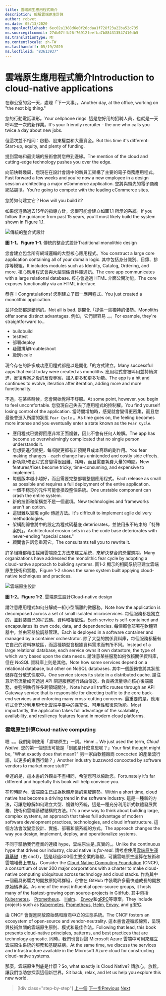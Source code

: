 ```yaml
---
title: 雲端原生應用程式簡介
description: 瞭解雲端原生計算
author: robvet
ms.date: 05/13/2020
ms.openlocfilehash: 6ec02a1388d6e0f26cdaa1f728f23a22ba52d735
ms.sourcegitcommit: 27db07ffb26f76912feefba7b884313547410db5
ms.translationtype: MT
ms.contentlocale: zh-TW
ms.lasthandoff: 05/19/2020
ms.locfileid: "83613937"
---
```

# <a name="introduction-to-cloud-native-applications"></a><span data-ttu-id="0c05d-103">雲端原生應用程式簡介</span><span class="sxs-lookup"><span data-stu-id="0c05d-103">Introduction to cloud-native applications</span></span>

<span data-ttu-id="0c05d-104">在辦公室的另一天，處理「下一大事」。</span><span class="sxs-lookup"><span data-stu-id="0c05d-104">Another day, at the office, working on "the next big thing."</span></span>

<span data-ttu-id="0c05d-105">您的行動電話環形。</span><span class="sxs-lookup"><span data-stu-id="0c05d-105">Your cellphone rings.</span></span> <span data-ttu-id="0c05d-106">這是您好用的招聘人員，也就是一天呼叫您一次的新作業。</span><span class="sxs-lookup"><span data-stu-id="0c05d-106">It's your friendly recruiter - the one who calls you twice a day about new jobs.</span></span>

<span data-ttu-id="0c05d-107">但這次並不相同：啟動、股東權益和大量資金。</span><span class="sxs-lookup"><span data-stu-id="0c05d-107">But this time it's different: Start-up, equity, and plenty of funding.</span></span>

<span data-ttu-id="0c05d-108">提到雲端和最尖端的技術會將您帶到邊緣。</span><span class="sxs-lookup"><span data-stu-id="0c05d-108">The mention of the cloud and cutting-edge technology pushes you over the edge.</span></span>

<span data-ttu-id="0c05d-109">向前快轉幾周，您現在在設計會話中的新員工架構了主要的電子商務應用程式。</span><span class="sxs-lookup"><span data-stu-id="0c05d-109">Fast forward a few weeks and you're now a new employee in a design session architecting a major eCommerce application.</span></span> <span data-ttu-id="0c05d-110">您將與領先的電子商務網站競爭。</span><span class="sxs-lookup"><span data-stu-id="0c05d-110">You're going to compete with the leading eCommerce sites.</span></span>

<span data-ttu-id="0c05d-111">您將如何建立它？</span><span class="sxs-lookup"><span data-stu-id="0c05d-111">How will you build it?</span></span>

<span data-ttu-id="0c05d-112">如果您遵循過去15年的指導方針，您很可能會建立如圖1.1 所示的系統。</span><span class="sxs-lookup"><span data-stu-id="0c05d-112">If you follow the guidance from past 15 years, you'll most likely build the system shown in Figure 1.1.</span></span>

![傳統的整合式設計](./media/monolithic-design.png)

<span data-ttu-id="0c05d-114">**圖 1-1**。</span><span class="sxs-lookup"><span data-stu-id="0c05d-114">**Figure 1-1**.</span></span> <span data-ttu-id="0c05d-115">傳統的整合式設計</span><span class="sxs-lookup"><span data-stu-id="0c05d-115">Traditional monolithic design</span></span>

<span data-ttu-id="0c05d-116">您會建立包含所有網域邏輯的大型核心應用程式。</span><span class="sxs-lookup"><span data-stu-id="0c05d-116">You construct a large core application containing all of your domain logic.</span></span> <span data-ttu-id="0c05d-117">其中包括身分識別、目錄、排序等模組。</span><span class="sxs-lookup"><span data-stu-id="0c05d-117">It includes modules such as Identity, Catalog, Ordering, and more.</span></span> <span data-ttu-id="0c05d-118">核心應用程式會與大型關係資料庫通訊。</span><span class="sxs-lookup"><span data-stu-id="0c05d-118">The core app communicates with a large relational database.</span></span> <span data-ttu-id="0c05d-119">核心會透過 HTML 介面公開功能。</span><span class="sxs-lookup"><span data-stu-id="0c05d-119">The core exposes functionality via an HTML interface.</span></span>

<span data-ttu-id="0c05d-120">恭喜！</span><span class="sxs-lookup"><span data-stu-id="0c05d-120">Congratulations!</span></span>  <span data-ttu-id="0c05d-121">您剛建立了單一應用程式。</span><span class="sxs-lookup"><span data-stu-id="0c05d-121">You just created a monolithic application.</span></span>

<span data-ttu-id="0c05d-122">並非全部都是錯誤的。</span><span class="sxs-lookup"><span data-stu-id="0c05d-122">Not all is bad.</span></span> <span data-ttu-id="0c05d-123">是開化「提供一些獨特的優勢。</span><span class="sxs-lookup"><span data-stu-id="0c05d-123">Monoliths offer some distinct advantages.</span></span> <span data-ttu-id="0c05d-124">例如，它們很容易 .。。</span><span class="sxs-lookup"><span data-stu-id="0c05d-124">For example, they're straightforward to...</span></span>

- <span data-ttu-id="0c05d-125">build</span><span class="sxs-lookup"><span data-stu-id="0c05d-125">build</span></span>
- <span data-ttu-id="0c05d-126">test</span><span class="sxs-lookup"><span data-stu-id="0c05d-126">test</span></span>
- <span data-ttu-id="0c05d-127">部署</span><span class="sxs-lookup"><span data-stu-id="0c05d-127">deploy</span></span>
- <span data-ttu-id="0c05d-128">疑難排解</span><span class="sxs-lookup"><span data-stu-id="0c05d-128">troubleshoot</span></span>
- <span data-ttu-id="0c05d-129">級別</span><span class="sxs-lookup"><span data-stu-id="0c05d-129">scale</span></span>

<span data-ttu-id="0c05d-130">現今存在的許多成功應用程式都是以是開化「的方式建立。</span><span class="sxs-lookup"><span data-stu-id="0c05d-130">Many successful apps that exist today were created as monoliths.</span></span> <span data-ttu-id="0c05d-131">應用程式會被叫用並持續演進，反復專案之後的反復專案，加入更多和更多功能。</span><span class="sxs-lookup"><span data-stu-id="0c05d-131">The app is a hit and continues to evolve, iteration after iteration, adding more and more functionality.</span></span>

<span data-ttu-id="0c05d-132">不過，在某些時候，您會開始覺得不舒服。</span><span class="sxs-lookup"><span data-stu-id="0c05d-132">At some point, however, you begin to feel uncomfortable.</span></span> <span data-ttu-id="0c05d-133">您發現自己失去了應用程式的控制權。</span><span class="sxs-lookup"><span data-stu-id="0c05d-133">You find yourself losing control of the application.</span></span> <span data-ttu-id="0c05d-134">當時間增加時，感覺就會變得更密集，而且您最後會進入所謂的狀態 `Fear Cycle` 。</span><span class="sxs-lookup"><span data-stu-id="0c05d-134">As time goes on, the feeling becomes more intense and you eventually enter a state known as the `Fear Cycle`.</span></span>

- <span data-ttu-id="0c05d-135">應用程式已變得回應非常正面複雜，因此不會有任何人瞭解。</span><span class="sxs-lookup"><span data-stu-id="0c05d-135">The app has become so overwhelmingly complicated that no single person understands it.</span></span>
- <span data-ttu-id="0c05d-136">您想要進行變更，每項變更都有非預期且成本高昂的副作用。</span><span class="sxs-lookup"><span data-stu-id="0c05d-136">You fear making changes - each change has unintended and costly side effects.</span></span>
- <span data-ttu-id="0c05d-137">新功能/修正程式會變得很困難、耗時，而且需要耗費大量的時間。</span><span class="sxs-lookup"><span data-stu-id="0c05d-137">New features/fixes become tricky, time-consuming, and expensive to implement.</span></span>
- <span data-ttu-id="0c05d-138">每個版本越小越好，而且需要完整部署整個應用程式。</span><span class="sxs-lookup"><span data-stu-id="0c05d-138">Each release as small as possible and requires a full deployment of the entire application.</span></span>
- <span data-ttu-id="0c05d-139">一個不穩定的元件可能會損毀整個系統。</span><span class="sxs-lookup"><span data-stu-id="0c05d-139">One unstable component can crash the entire system.</span></span>
- <span data-ttu-id="0c05d-140">新的技術和架構並不是一個選項。</span><span class="sxs-lookup"><span data-stu-id="0c05d-140">New technologies and frameworks aren't an option.</span></span>
- <span data-ttu-id="0c05d-141">這很難以實現 agile 傳遞方法。</span><span class="sxs-lookup"><span data-stu-id="0c05d-141">It's difficult to implement agile delivery methodologies.</span></span>
- <span data-ttu-id="0c05d-142">架構削弱會將中的設定為程式碼基底 deteriorates，並使用永不結束的「特殊案例」。</span><span class="sxs-lookup"><span data-stu-id="0c05d-142">Architectural erosion sets in as the code base deteriorates with never-ending "special cases."</span></span>
- <span data-ttu-id="0c05d-143">顧問會告訴您重寫它。</span><span class="sxs-lookup"><span data-stu-id="0c05d-143">The consultants tell you to rewrite it.</span></span>

<span data-ttu-id="0c05d-144">許多組織都藉由採用雲端原生方法來建立系統，來解決整合的恐懼週期。</span><span class="sxs-lookup"><span data-stu-id="0c05d-144">Many organizations have addressed the monolithic fear cycle by adopting a cloud-native approach to building systems.</span></span> <span data-ttu-id="0c05d-145">圖1-2 顯示的相同系統已建立雲端原生技術和實務。</span><span class="sxs-lookup"><span data-stu-id="0c05d-145">Figure 1-2 shows the same system built applying cloud-native techniques and practices.</span></span>

![雲端原生設計](./media/cloud-native-design.png)

<span data-ttu-id="0c05d-147">**圖 1-2**。</span><span class="sxs-lookup"><span data-stu-id="0c05d-147">**Figure 1-2**.</span></span> <span data-ttu-id="0c05d-148">雲端原生設計</span><span class="sxs-lookup"><span data-stu-id="0c05d-148">Cloud-native design</span></span>

<span data-ttu-id="0c05d-149">請注意應用程式如何分解成一組小型隔離的微服務。</span><span class="sxs-lookup"><span data-stu-id="0c05d-149">Note how the application is decomposed across a set of small isolated microservices.</span></span> <span data-ttu-id="0c05d-150">每個服務都是獨立的，並封裝自己的程式碼、資料和相依性。</span><span class="sxs-lookup"><span data-stu-id="0c05d-150">Each service is self-contained and encapsulates its own code, data, and dependencies.</span></span> <span data-ttu-id="0c05d-151">每個都會部署在軟體容器中，並由容器協調器管理。</span><span class="sxs-lookup"><span data-stu-id="0c05d-151">Each is deployed in a software container and managed by a container orchestrator.</span></span> <span data-ttu-id="0c05d-152">除了大型的關係資料庫，每個服務都擁有它自己的資料存放區，而這種類型會根據資料需求而有所不同。</span><span class="sxs-lookup"><span data-stu-id="0c05d-152">Instead of a large relational database, each service owns it own datastore, the type of which vary based upon the data needs.</span></span> <span data-ttu-id="0c05d-153">請注意某些服務如何依賴關係資料庫，但在 NoSQL 資料庫上則是其他。</span><span class="sxs-lookup"><span data-stu-id="0c05d-153">Note how some services depend on a relational database, but other on NoSQL databases.</span></span> <span data-ttu-id="0c05d-154">其中一個服務會將其狀態儲存在分散式快取中。</span><span class="sxs-lookup"><span data-stu-id="0c05d-154">One service stores its state in a distributed cache.</span></span> <span data-ttu-id="0c05d-155">請注意所有流量如何透過 API 閘道服務進行路由傳送，負責將流量導向核心後端服務，並強制執行許多跨領域關注。</span><span class="sxs-lookup"><span data-stu-id="0c05d-155">Note how all traffic routes through an API Gateway service that is responsible for directing traffic to the core back-end services and enforcing many cross-cutting concerns.</span></span> <span data-ttu-id="0c05d-156">最重要的是，應用程式會充分利用現代化雲端平臺中的擴充性、可用性和復原功能。</span><span class="sxs-lookup"><span data-stu-id="0c05d-156">Most importantly, the application takes full advantage of the scalability, availability, and resiliency features found in modern cloud platforms.</span></span>

### <a name="cloud-native-computing"></a><span data-ttu-id="0c05d-157">雲端原生計算</span><span class="sxs-lookup"><span data-stu-id="0c05d-157">Cloud-native computing</span></span>

<span data-ttu-id="0c05d-158">嗯 .。。我們剛剛使用「_雲端原生_」一詞。</span><span class="sxs-lookup"><span data-stu-id="0c05d-158">Hmm... We just used the term, _Cloud Native_.</span></span> <span data-ttu-id="0c05d-159">您的第一個想法可能是「到底是什麼意思呢？」</span><span class="sxs-lookup"><span data-stu-id="0c05d-159">Your first thought might be, "What exactly does that mean?"</span></span> <span data-ttu-id="0c05d-160">另一家由軟體廠商 concocted 的產業流行語，以更多的東西行銷？」</span><span class="sxs-lookup"><span data-stu-id="0c05d-160">Another industry buzzword concocted by software vendors to market more stuff?"</span></span>

<span data-ttu-id="0c05d-161">幸運的是，這本書的外觀並不盡相同，希望您可以協助您。</span><span class="sxs-lookup"><span data-stu-id="0c05d-161">Fortunately it's far different and hopefully this book will help convince you.</span></span>

<span data-ttu-id="0c05d-162">在短時間內，雲端原生已成為軟體產業的駕駛趨勢。</span><span class="sxs-lookup"><span data-stu-id="0c05d-162">Within a short time, cloud native has become a driving trend in the software industry.</span></span> <span data-ttu-id="0c05d-163">這是一種新的方法，可讓您瞭解如何建立大型、複雜的系統，這是一種充分利用新式軟體發展實務、技術和雲端基礎結構的方法。</span><span class="sxs-lookup"><span data-stu-id="0c05d-163">It's a new way to think about building large, complex systems, an approach that takes full advantage of modern software development practices, technologies, and cloud infrastructure.</span></span> <span data-ttu-id="0c05d-164">這個方法會改變您設計、實施、部署和讓系統的方式。</span><span class="sxs-lookup"><span data-stu-id="0c05d-164">The approach changes the way you design, implement, deploy, and operationalize systems.</span></span>

<span data-ttu-id="0c05d-165">不同于驅動我們產業的連續 hype，雲端原生是_真實的_。</span><span class="sxs-lookup"><span data-stu-id="0c05d-165">Unlike the continuous hype that drives our industry, cloud native is _for-real_.</span></span> <span data-ttu-id="0c05d-166">請考慮使用[雲端原生運算基礎](https://www.cncf.io/)（由 cncf），這是超過300個主要企業的聯盟，可讓雲端原生運算在技術和雲端堆疊上普及。</span><span class="sxs-lookup"><span data-stu-id="0c05d-166">Consider the [Cloud Native Computing Foundation](https://www.cncf.io/) (CNCF), a consortium of over 300 major corporations with a charter to make cloud-native computing ubiquitous across technology and cloud stacks.</span></span> <span data-ttu-id="0c05d-167">作為其中一個最具影響力的開放原始碼群組，它會在 GitHub 中裝載許多最快速成長的開放原始碼專案。</span><span class="sxs-lookup"><span data-stu-id="0c05d-167">As one of the most influential open-source groups, it hosts many of the fastest-growing open source-projects in GitHub.</span></span> <span data-ttu-id="0c05d-168">其中包括[Kubernetes](https://kubernetes.io/)、 [Prometheus](https://prometheus.io/)、 [Helm](https://helm.sh/)、 [Envoy](https://www.envoyproxy.io/)和[gRPC](https://grpc.io/)等專案。</span><span class="sxs-lookup"><span data-stu-id="0c05d-168">They include projects such as [Kubernetes](https://kubernetes.io/), [Prometheus](https://prometheus.io/), [Helm](https://helm.sh/), [Envoy](https://www.envoyproxy.io/), and [gRPC](https://grpc.io/).</span></span>

<span data-ttu-id="0c05d-169">由 CNCF 會促進開放原始碼和廠商中立的生態系統。</span><span class="sxs-lookup"><span data-stu-id="0c05d-169">The CNCF fosters an ecosystem of open-source and vendor-neutrality.</span></span> <span data-ttu-id="0c05d-170">這本書會遵循該線索，呈現與技術無關的雲端原生原則、模式和最佳作法。</span><span class="sxs-lookup"><span data-stu-id="0c05d-170">Following that lead, this book presents cloud-native principles, patterns, and best practices that are technology agnostic.</span></span> <span data-ttu-id="0c05d-171">同時，我們也會討論 Microsoft Azure 雲端中可用來建立雲端原生系統的服務和基礎結構。</span><span class="sxs-lookup"><span data-stu-id="0c05d-171">At the same time, we discuss the services and infrastructure available in the Microsoft Azure cloud for constructing cloud-native systems.</span></span>

<span data-ttu-id="0c05d-172">那麼，雲端原生到底是什麼？</span><span class="sxs-lookup"><span data-stu-id="0c05d-172">So, what exactly is Cloud Native?</span></span> <span data-ttu-id="0c05d-173">請放心，放鬆，讓我們協助您探索這個新世界。</span><span class="sxs-lookup"><span data-stu-id="0c05d-173">Sit back, relax, and let us help you explore this new world.</span></span>

>[!div class="step-by-step"]
><span data-ttu-id="0c05d-174">[上一個](index.md) 
>[下一步](definition.md)</span><span class="sxs-lookup"><span data-stu-id="0c05d-174">[Previous](index.md)
[Next](definition.md)</span></span>
